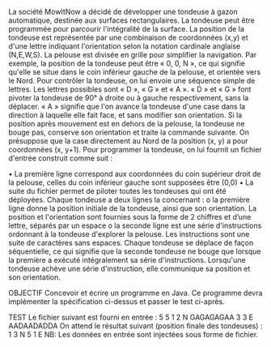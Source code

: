 La société MowItNow a décidé de développer une tondeuse à gazon automatique, 
destinée aux surfaces rectangulaires. 
La tondeuse peut être programmée pour parcourir l'intégralité de la surface. La 
position de la tondeuse est représentée par une combinaison de coordonnées (x,y) 
et d'une lettre indiquant l'orientation selon la notation cardinale anglaise (N,E,W,S). 
La pelouse est divisée en grille pour simplifier la navigation. 
Par exemple, la position de la tondeuse peut être « 0, 0, N », ce qui signifie qu'elle 
se situe dans le coin inférieur gauche de la pelouse, et orientée vers le Nord. 
Pour contrôler la tondeuse, on lui envoie une séquence simple de lettres. Les lettres 
possibles sont « D », « G » et « A ». « D » et « G » font pivoter la tondeuse de 90° à 
droite ou à gauche respectivement, sans la déplacer. « A » signifie que l'on avance 
la tondeuse d'une case dans la direction à laquelle elle fait face, et sans modifier 
son orientation. 
Si la position après mouvement est en dehors de la pelouse, la tondeuse ne bouge 
pas, conserve son orientation et traite la commande suivante. 
On présuppose que la case directement au Nord de la position (x, y) a pour 
coordonnées (x, y+1). 
Pour programmer la tondeuse, on lui fournit un fichier d'entrée construit comme 
suit : 


• La première ligne correspond aux coordonnées du coin supérieur droit de la 
pelouse, celles du coin inférieur gauche sont supposées être (0,0)
• La suite du fichier permet de piloter toutes les tondeuses qui ont été 
déployées. Chaque tondeuse a deux lignes la concernant :
o la première ligne donne la position initiale de la tondeuse, ainsi que 
son orientation. La position et l'orientation sont fournies sous la forme 
de 2 chiffres et d’une lettre, séparés par un espace
o la seconde ligne est une série d'instructions ordonnant à la tondeuse 
d'explorer la pelouse. Les instructions sont une suite de caractères sans 
espaces. 
Chaque tondeuse se déplace de façon séquentielle, ce qui signifie que la seconde 
tondeuse ne bouge que lorsque la première a exécuté intégralement sa série 
d'instructions. 
Lorsqu'une tondeuse achève une série d'instruction, elle communique sa position 
et son orientation. 


OBJECTIF
Concevoir et écrire un programme en Java. Ce programme devra implémenter la 
spécification ci-dessus et passer le test ci-après. 

TEST
Le fichier suivant est fourni en entrée : 5 5 1 2 N GAGAGAGAA 3 3 E AADAADADDA 
On attend le résultat suivant (position finale des tondeuses) : 1 3 N 5 1 E NB: Les 
données en entrée sont injectées sous forme de fichier.
